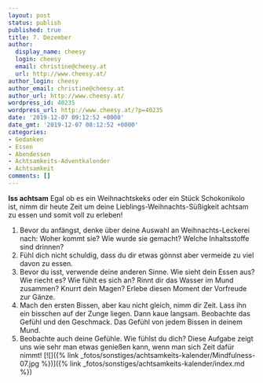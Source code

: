 ```yaml
---
layout: post
status: publish
published: true
title: 7. Dezember
author:
  display_name: cheesy
  login: cheesy
  email: christine@cheesy.at
  url: http://www.cheesy.at/
author_login: cheesy
author_email: christine@cheesy.at
author_url: http://www.cheesy.at/
wordpress_id: 40235
wordpress_url: http://www.cheesy.at/?p=40235
date: '2019-12-07 09:12:52 +0000'
date_gmt: '2019-12-07 08:12:52 +0000'
categories:
- Gedanken
- Essen
- Abendessen
- Achtsamkeits-Adventkalender
- Achtsamkeit
comments: []
---
```

 **Iss achtsam**
Egal ob es ein Weihnachtskeks oder ein Stück Schokonikolo ist, nimm dir heute Zeit um deine Lieblings-Weihnachts-Süßigkeit achtsam zu essen und somit voll zu erleben!
1) Bevor du anfängst, denke über deine Auswahl an Weihnachts-Leckerei nach: Woher kommt sie? Wie wurde sie gemacht? Welche Inhaltsstoffe sind drinnen?
2) Fühl dich nicht schuldig, dass du dir etwas gönnst aber vermeide zu viel davon zu essen.
3) Bevor du isst, verwende deine anderen Sinne. Wie sieht dein Essen aus? Wie riecht es? Wie fühlt es sich an? Rinnt dir das Wasser im Mund zusammen? Knurrt dein Magen? Erlebe diesen Moment der Vorfreude zur Gänze.
4) Mach den ersten Bissen, aber kau nicht gleich, nimm dir Zeit. Lass ihn ein bisschen auf der Zunge liegen. Dann kaue langsam. Beobachte das Gefühl und den Geschmack. Das Gefühl von jedem Bissen in deinem Mund.
5) Beobachte auch deine Gefühle. Wie fühlst du dich?
Diese Aufgabe zeigt uns wie sehr man etwas genießen kann, wenn man sich Zeit dafür nimmt!
[![]({% link _fotos/sonstiges/achtsamkeits-kalender/Mindfulness-07.jpg %})]({% link _fotos/sonstiges/achtsamkeits-kalender/index.md %})

